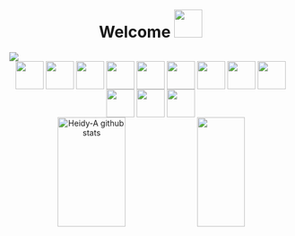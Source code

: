 <div align="center"> 
<h1 align="center"> Welcome <img src="https://media.giphy.com/media/mGcNjsfWAjY5AEZNw6/giphy.gif" width="50"></h1> 
</div>

<img src="https://i.ibb.co/8DG4Lnh/mibanner-ha2.png">

<div align="center">
<img align="center" src="https://i.ibb.co/QkxY1sR/html.png" width="50"></img>
  <img align="center" src="https://i.ibb.co/zfWDv39/css.png" width="50"></img>
  <img align="center" src="https://i.ibb.co/VNsdVbF/js.png" width="50"></img>
  <img align="center" src="https://i.ibb.co/Xx3Pfzq/react.png" width="50"></img>
  <img align="center" src="https://i.ibb.co/ZxgpMKd/node.png" width="50"></img>
  <img align="center" src="https://i.ibb.co/0Z6Pc5w/git.png" width="50"></img>
  <img align="center" src="https://i.ibb.co/QnDYk5N/github.png" width="50"></img>
  <img align="center" src="https://i.ibb.co/TBc3gYD/photoshop.png" width="50"></img>
  <img align="center" src="https://i.ibb.co/9gZxk9x/illustrator.png" width="50"></img>
  <img align="center" src="https://i.ibb.co/0f8SHVk/indesing.png" width="50"></img>
  <img align="center" src="https://i.ibb.co/kqvQ81z/premiere-pro.png" width="50"></img> 
  <img align="center" src="https://i.ibb.co/Mn7TW5s/filmora.png" width="50"></img>
</div>
<!--
<div align="center">
<img alt="snake eating my contributions" src="https://raw.githubusercontent.com/salesp07/salesp07/output/github-contribution-grid-snake.svg" />
</div>
-->

<div align="center">
  <img width="49%" height="195px" src="https://github-readme-stats.vercel.app/api?username=Heidy-A&show_icons=true&count_private=true&hide_border=true&title_color=F06292&icon_color=4A148Ctext_color=c9d1d9&bg_color=FFFFFF" alt="Heidy-A github stats" /> 
   <img width="41%" height="195px" src="https://github-readme-stats.vercel.app/api/top-langs/?username=Heidy-A&showlayout=compact&hide_border=true&title_color=ff91a4&text_color=ff91a4&bg_color=FFFFFF"
</div>




<!--
**Heidy-A/Heidy-A** is a ✨ _special_ ✨ repository because its `README.md` (this file) appears on your GitHub profile.

Here are some ideas to get you started:

- 🔭 I’m currently working on ...
- 🌱 I’m currently learning ...
- 👯 I’m looking to collaborate on ...
- 🤔 I’m looking for help with ...
- 💬 Ask me about ...
- 📫 How to reach me: ...
- 😄 Pronouns: ...
- ⚡ Fun fact: ...
-->
